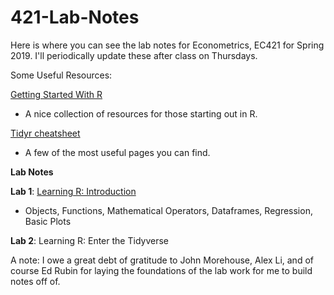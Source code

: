 # 421-Lab-Notes

Here is where you can see the lab notes for Econometrics, EC421 for Spring 2019. I'll periodically update these after class on Thursdays.

Some Useful Resources:

[Getting Started With R](https://www.rstudio.com/online-learning/#r-programming) 
- A nice collection of resources for those starting out in R.

[Tidyr cheatsheet](https://github.com/rstudio/cheatsheets/blob/master/data-import.pdf) 
- A few of the most useful pages you can find.

**Lab Notes**

**Lab 1**: [Learning R: Introduction](https://github.com/CMLennon/421-Lab-Notes/blob/master/Lab1/Lab-1.md) 
- Objects, Functions, Mathematical Operators, Dataframes, Regression, Basic Plots

**Lab 2**: Learning R: Enter the Tidyverse

A note: I owe a great debt of gratitude to John Morehouse, Alex Li, and of course Ed Rubin for laying the foundations of the lab work for me to build notes off of.
